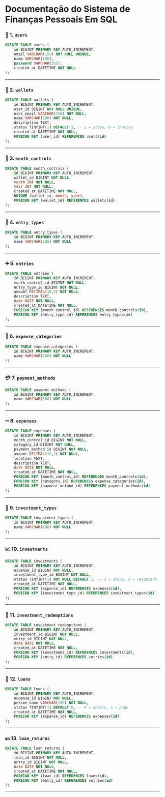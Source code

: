 # Documentação do Sistema de Finanças Pessoais Em SQL
### 📘 1. `users`

```sql
CREATE TABLE users (
    id BIGINT PRIMARY KEY AUTO_INCREMENT,
    email VARCHAR(150) NOT NULL UNIQUE,
    name VARCHAR(100),
    password VARCHAR(255),
    created_at DATETIME NOT NULL
);
```

---

### 👛 2. `wallets`

```sql
CREATE TABLE wallets (
    id BIGINT PRIMARY KEY AUTO_INCREMENT,
    user_id BIGINT NOT NULL UNIQUE,
    user_email VARCHAR(150) NOT NULL,
    name VARCHAR(100) NOT NULL,
    description TEXT,
    status TINYINT(1) DEFAULT 1, -- 1 = ativa, 0 = inativa
    created_at DATETIME NOT NULL,
    FOREIGN KEY (user_id) REFERENCES users(id)
);
```

---

### 📅 3. `month_controls`

```sql
CREATE TABLE month_controls (
    id BIGINT PRIMARY KEY AUTO_INCREMENT,
    wallet_id BIGINT NOT NULL,
    month INT NOT NULL,
    year INT NOT NULL,
    created_at DATETIME NOT NULL,
    UNIQUE (wallet_id, month, year),
    FOREIGN KEY (wallet_id) REFERENCES wallets(id)
);
```

---

### 🧩 4. `entry_types`

```sql
CREATE TABLE entry_types (
    id BIGINT PRIMARY KEY AUTO_INCREMENT,
    name VARCHAR(100) NOT NULL
);
```

---

### ➕ 5. `entries`

```sql
CREATE TABLE entries (
    id BIGINT PRIMARY KEY AUTO_INCREMENT,
    month_control_id BIGINT NOT NULL,
    entry_type_id BIGINT NOT NULL,
    amount DECIMAL(10,2) NOT NULL,
    description TEXT,
    date DATE NOT NULL,
    created_at DATETIME NOT NULL,
    FOREIGN KEY (month_control_id) REFERENCES month_controls(id),
    FOREIGN KEY (entry_type_id) REFERENCES entry_types(id)
);
```

---

### 🧾 6. `expense_categories`

```sql
CREATE TABLE expense_categories (
    id BIGINT PRIMARY KEY AUTO_INCREMENT,
    name VARCHAR(100) NOT NULL
);
```

---

### 💳 7. `payment_methods`

```sql
CREATE TABLE payment_methods (
    id BIGINT PRIMARY KEY AUTO_INCREMENT,
    name VARCHAR(100) NOT NULL
);
```

---

### ➖ 8. `expenses`

```sql
CREATE TABLE expenses (
    id BIGINT PRIMARY KEY AUTO_INCREMENT,
    month_control_id BIGINT NOT NULL,
    category_id BIGINT NOT NULL,
    payment_method_id BIGINT NOT NULL,
    amount DECIMAL(10,2) NOT NULL,
    location TEXT,
    description TEXT,
    date DATE NOT NULL,
    created_at DATETIME NOT NULL,
    FOREIGN KEY (month_control_id) REFERENCES month_controls(id),
    FOREIGN KEY (category_id) REFERENCES expense_categories(id),
    FOREIGN KEY (payment_method_id) REFERENCES payment_methods(id)
);
```

---

### 💼 9. `investment_types`

```sql
CREATE TABLE investment_types (
    id BIGINT PRIMARY KEY AUTO_INCREMENT,
    name VARCHAR(100) NOT NULL
);
```

---

### 📈 10. `investments`

```sql
CREATE TABLE investments (
    id BIGINT PRIMARY KEY AUTO_INCREMENT,
    expense_id BIGINT NOT NULL,
    investment_type_id BIGINT NOT NULL,
    status TINYINT(1) NOT NULL DEFAULT 1, -- 1 = ativo, 0 = resgatado
    created_at DATETIME NOT NULL,
    FOREIGN KEY (expense_id) REFERENCES expenses(id),
    FOREIGN KEY (investment_type_id) REFERENCES investment_types(id)
);
```

---

### 💸 11. `investment_redemptions`

```sql
CREATE TABLE investment_redemptions (
    id BIGINT PRIMARY KEY AUTO_INCREMENT,
    investment_id BIGINT NOT NULL,
    entry_id BIGINT NOT NULL,
    date DATE NOT NULL,
    created_at DATETIME NOT NULL,
    FOREIGN KEY (investment_id) REFERENCES investments(id),
    FOREIGN KEY (entry_id) REFERENCES entries(id)
);
```

---

### 🤝 12. `loans`

```sql
CREATE TABLE loans (
    id BIGINT PRIMARY KEY AUTO_INCREMENT,
    expense_id BIGINT NOT NULL,
    person_name VARCHAR(150) NOT NULL,
    status TINYINT(1) DEFAULT 0, -- 0 = aberto, 1 = pago
    created_at DATETIME NOT NULL,
    FOREIGN KEY (expense_id) REFERENCES expenses(id)
);
```

---

### 💵 13. `loan_returns`

```sql
CREATE TABLE loan_returns (
    id BIGINT PRIMARY KEY AUTO_INCREMENT,
    loan_id BIGINT NOT NULL,
    entry_id BIGINT NOT NULL,
    date DATE NOT NULL,
    created_at DATETIME NOT NULL,
    FOREIGN KEY (loan_id) REFERENCES loans(id),
    FOREIGN KEY (entry_id) REFERENCES entries(id)
);
```

---
